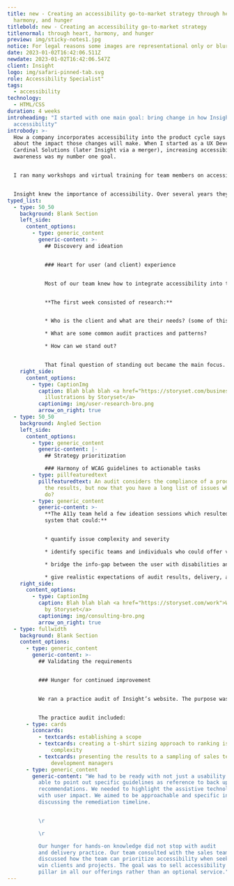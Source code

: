 ```yaml
---
title: new - Creating an accessibility go-to-market strategy through heart,
  harmony, and hunger
titlebold: new - Creating an accessibility go-to-market strategy
titlenormal: through heart, harmony, and hunger
preview: img/sticky-notes1.jpg
notice: For legal reasons some images are representational only or blurred
date: 2023-01-02T16:42:06.511Z
newdate: 2023-01-02T16:42:06.547Z
client: Insight
logo: img/safari-pinned-tab.svg
role: Accessibility Specialist"
tags:
  - accessibility
technology:
  - HTML/CSS
duration: 4 weeks
introheading: "I started with one main goal: bring change in how Insight markets
  accessibility"
introbody: >-
  How a company incorporates accessibility into the product cycle says a lot
  about the impact those changes will make. When I started as a UX Developer at
  Cardinal Solutions (later Insight via a merger), increasing accessibility
  awareness was my number one goal.


  I ran many workshops and virtual training for team members on accessibility tools and methodology. This caught the attention of the northeast regional UX manager. He started the A11y Rocks team with handpicked individuals, including myself, to focus the company’s accessibility efforts.


  Insight knew the importance of accessibility. Over several years they had formed a strong collective of individuals with the knowledge to take on accessibility solutions. The problem was Insight had not focused its efforts on accessibility projects. Accessible practices were completed at the discretion of the individual. Clients were not being educated and teammates were not being held accountable for designing and developing according to WCAG guidelines. The go-to-market plan would allow Insight to gain the experience and knowledge needed to enter the competitive accessibility market. 
typed_list:
  - type: 50_50
    background: Blank Section
    left_side:
      content_options:
        - type: generic_content
          generic-content: >-
            ## Discovery and ideation


            ### Heart for user (and client) experience


            Most of our team knew how to integrate accessibility into the design and development process, but we didn’t have a formal audit methodology.


            **The first week consisted of research:** 


            * Who is the client and what are their needs? (some of this was provided in the bid brief) 

            * What are some common audit practices and patterns?

            * How can we stand out?


            That final question of standing out became the main focus. Our team had the heart and the design/development experience, but we lacked audit-specific experience. Rather than keep the deliverable to a handoff of data only, the team focused on integrating remediation as part of our bid. We sought to answer the “okay, now what?” that can follow introducing anyone to new concepts.
    right_side:
      content_options:
        - type: CaptionImg
          caption: Blah blah blah <a href="https://storyset.com/business">Business
            illustrations by Storyset</a>
          captionimg: img/user-research-bro.png
          arrow_on_right: true
  - type: 50_50
    background: Angled Section
    left_side:
      content_options:
        - type: generic_content
          generic-content: |-
            #﻿# Strategy prioritization

            #﻿## Harmony of WCAG guidelines to actionable tasks
        - type: pillfeaturedtext
          pillfeaturedtext: An audit considers the compliance of a product and the data as
            the results, but now that you have a long list of issues what do you
            do?
        - type: generic_content
          generic-content: >-
            **The A11y team held a few ideation sessions which resulted in a
            system that could:**


            * quantify issue complexity and severity

            * identify specific teams and individuals who could offer valuable remediation experience for a variety of issues

            * bridge the info-gap between the user with disabilities and stakeholders that still struggle to see accessibility as beneficial outside of lawsuit prevention 

            * give realistic expectations of audit results, delivery, and remediation planning without first seeing a single visual for the product involved in the bid
    right_side:
      content_options:
        - type: CaptionImg
          caption: Blah blah blah <a href="https://storyset.com/work">Work illustrations
            by Storyset</a>
          captionimg: img/consulting-bro.png
          arrow_on_right: true
  - type: fullwidth
    background: Blank Section
    content_options:
      - type: generic_content
        generic-content: >-
          ## Validating the requirements


          ### Hunger for continued improvement


          We ran a practice audit of Insight’s website. The purpose was to practice and present a real plan for changes that should and could be implemented internally.


          The practice audit included:
      - type: cards
        iconcards:
          - textcards: establishing a scope
          - textcards: creating a t-shirt sizing approach to ranking issue severity and
              complexity
          - textcards: presenting the results to a sampling of sales team managers and
              development managers
      - type: generic_content
        generic-content: "We had to be ready with not just a usability answer, but be
          able to point out specific guidelines as reference to back up our
          recommendations. We needed to highlight the assistive technology along
          with user impact. We aimed to be approachable and specific in
          discussing the remediation timeline.


          \r

          \r

          Our hunger for hands-on knowledge did not stop with audit
          and delivery practice. Our team consulted with the sales team. We
          discussed how the team can prioritize accessibility when seeking to
          win clients and projects. The goal was to sell accessibility as a new
          pillar in all our offerings rather than an optional service."
---
```

